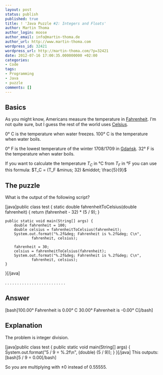 ```yaml
---
layout: post
status: publish
published: true
title: ! 'Java Puzzle #2: Integers and Floats'
author: Martin Thoma
author_login: moose
author_email: info@martin-thoma.de
author_url: http://www.martin-thoma.com
wordpress_id: 32421
wordpress_url: http://martin-thoma.com/?p=32421
date: 2012-07-16 17:00:35.000000000 +02:00
categories:
- Code
tags:
- Programming
- Java
- puzzle
comments: []
---
```

<h2>Basics</h2>
As you might know, Americans measure the temperature in <a href="http://en.wikipedia.org/wiki/Fahrenheit">Fahrenheit</a>. I'm not quite sure, but I guess the rest of the world uses <a href="http://en.wikipedia.org/wiki/Celsius">Celsius</a>.

0&deg; C is the temperature when water freezes.
100&deg; C is the temperature when water boils.

0&deg; F is the lowest temperature of the winter 1708/1709 in <a href="http://en.wikipedia.org/wiki/Gda%C5%84sk">Gdańsk</a>.
32&deg; F is the temperature when water boils.

If you want to calculate the temperature $T_C$ in &deg;C from $T_F$ in &deg;F you can use this formula:
$T_C = (T_F &minus; 32) &middot; \frac{5}{9}$

<h2>The puzzle</h2>
What is the output of the following script?

[java]public class test {
    static double fahrenheitToCelsius(double fahrenheit) {
        return (fahrenheit - 32) * (5 / 9);
    }

    public static void main(String[] args) {
        double fahrenheit = 100;
        double celsius = fahrenheitToCelsius(fahrenheit);
        System.out.format("%.2f&deg; Fahrenheit is %.2f&deg; C\n", 
                fahrenheit, celsius);

        fahrenheit = 30;
        celsius = fahrenheitToCelsius(fahrenheit);
        System.out.format("%.2f&deg; Fahrenheit is %.2f&deg; C\n", 
                fahrenheit, celsius);
    }
}[/java]

.
.
.
.
.
.
.
.
.
.
.
.
.
.
.
.
.
.
.
.
.
.
.
.
.

<h2>Answer</h2>
[bash]100.00&deg; Fahrenheit is 0.00&deg; C
30.00&deg; Fahrenheit is -0.00&deg; C[/bash]

<h2>Explanation</h2>
The problem is integer division.

[java]public class test {
    public static void main(String[] args) {
        System.out.format("5 / 9 = %.2f\n", (double) (5 / 9));
    }
}[/java]
This outputs:
[bash]5 / 9 = 0.00[/bash]

So you are multiplying with $\pm 0$ instead of $0.55555$.
